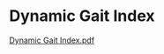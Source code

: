 # Dynamic Gait Index

[Dynamic Gait Index.pdf](Dynamic%20Gait%20Index%20e34f9dc8d16d424e9a2cafc15fe87f88/Dynamic_Gait_Index.pdf)